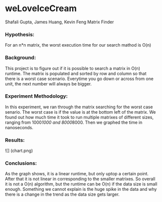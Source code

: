 # weLoveIceCream
 Shafali Gupta, James Huang, Kevin Feng
 Matrix Finder
### Hypothesis:
 For an  n*n matrix, the worst execution time for our search mathod is O(n)
### Background:
 This project is to figure out if it is possible to search a matrix in O(n) runtime.  The matrix is populated and sorted by row and column so that there is a worst case scenario. Everytime you go down or across from one unit, the next number will always be bigger.
### Experiment Methodology:
 In this experiment, we ran through the matrix searching for the worst case senario. The worst case is if the value is at the bottom left of the matrix. We found out how much time it took to run multiple matrixes of different sizes, ranging from 1000*1000 and 8000*8000. Then we graphed the time in nanoseconds.

### Results:
![] (chart.png)

### Conclusions:
 As the graph shows, it is a linear runtime, but only uptop a certain point. After that it is not linear in corresponding to the smaller matrixes. So overall it is not a O(n) algorithm, but the runtime can be O(n) if the data size is small enough. Something we cannot explain is the huge spike in the data and why there is a change in the trend as the data size gets larger. 